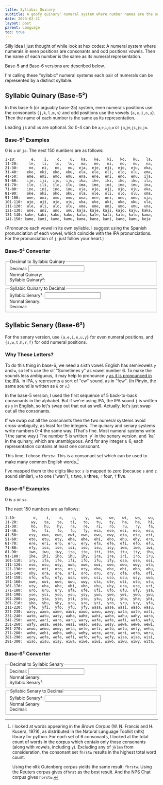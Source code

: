 ```yaml
---
title: Syllabic Quinary
subtitle: A goofy quinary² numeral system where number names are the same as their numeral representation.
date: 2023-02-21
layout: post
parent: Language
toc: true
---
```


Silly idea I just thought of while look at hex codes: 
A numeral system where numerals in even positions are consonants and odd positions vowels. 
Then the name of each number is the same as its numeral representation.

<!--There are typically said to be five or six vowels in the English Alphabet-->
Base-5 and Base-6 versions are described below.

I'm calling these "syllabic" numeral systems each pair of numerals can be 
represented by a distinct syllable.


## Syllabic Quinary (Base-5²)

In this base-5 (or arguably base-25) system, 
even numerals positions use the consonants `{j,k,l,m,n}` and odd positions use the vowels `{a,e,i,o,u}`. 
Then the name of each number is the same as its representation.

Leading `j`s and `a`s are optional. So 0-4 can be `a`,`e`,`i`,`o`,`u` or `ja`,`je`,`ji`,`jo`,`ju`.


### Base-5² Examples

0 is `a` or `ja`. The next 150 numbers are as follows:

```
1-10:       e,    i,    o,    u,   ka,   ke,   ki,   ko,   ku,   la, 
11-20:     le,   li,   lo,   lu,   ma,   me,   mi,   mo,   mu,   na, 
21-30:     ne,   ni,   no,   nu,  eja,  eje,  eji,  ejo,  eju,  eka, 
31-40:    eke,  eki,  eko,  eku,  ela,  ele,  eli,  elo,  elu,  ema, 
41-50:    eme,  emi,  emo,  emu,  ena,  ene,  eni,  eno,  enu,  ija, 
51-60:    ije,  iji,  ijo,  iju,  ika,  ike,  iki,  iko,  iku,  ila, 
61-70:    ile,  ili,  ilo,  ilu,  ima,  ime,  imi,  imo,  imu,  ina, 
71-80:    ine,  ini,  ino,  inu,  oja,  oje,  oji,  ojo,  oju,  oka, 
81-90:    oke,  oki,  oko,  oku,  ola,  ole,  oli,  olo,  olu,  oma, 
91-100:   ome,  omi,  omo,  omu,  ona,  one,  oni,  ono,  onu,  uja, 
101-110:  uje,  uji,  ujo,  uju,  uka,  uke,  uki,  uko,  uku,  ula, 
111-120:  ule,  uli,  ulo,  ulu,  uma,  ume,  umi,  umo,  umu,  una, 
121-130:  une,  uni,  uno,  unu, kaja, kaje, kaji, kajo, kaju, kaka, 
131-140: kake, kaki, kako, kaku, kala, kale, kali, kalo, kalu, kama, 
141-150: kame, kami, kamo, kamu, kana, kane, kani, kano, kanu, keja
```

(Pronounce each vowel in its own syllable. I suggest using the Spanish pronunciation of each vowel, which coincide with the IPA pronunciations. For the pronunciation of `j`, just follow your heart.)


### Base-5² Converter

<fieldset>
    <legend>Decimal to Syllabic Quinary</legend>
    Decimal: <input type="number" id="decToQuinInput" step="1" onchange="decToQuinUpdate(parseInt(this.value));" /><br>
    Normal Quinary: <span id="decToQuinIntermediate"></span><br>
    Syllabic Quinary²: <span id="decToQuinOutput" style="font-style: italic;"></span>
</fieldset>

<fieldset>
    <legend>Syllabic Quinary to Decimal</legend>
    Syllabic Senary²: <input type="text" id="quinToDecInput" onchange="quinToDecUpdate(this.value);" /><br>
    Normal Senary: <span id="quinToDecIntermediate"></span><br>
    Decimal: <span id="quinToDecOutput" style="font-style: italic;"></span>
</fieldset>

<script>
function getAnchorPoint(numberString) {
    return (numberString.includes('.') ? numberString.indexOf('.') : numberString.length); //ternary operator
}

vowelDict5 = {
    '0': 'a',
    '1': 'e',
    '2': 'i',
    '3': 'o',
    '4': 'u',
};
consonantDict5 = {
    '0': 'j',
    '1': 'k',
    '2': 'l',
    '3': 'm',
    '4': 'n',
};
var reverseQuinaryDict = {};
for (const [key, value] of Object.entries(vowelDict5))     {reverseQuinaryDict[value] = key;}
for (const [key, value] of Object.entries(consonantDict5)) {reverseQuinaryDict[value] = key;}

function decimalToGoofySenary(digitalValue){
    quinary = digitalValue.toString(5);
    result = "";
    anchor = getAnchorPoint(quinary);
    for (var j=0; j < quinary.length; j++){
        c = quinary[j];
        if ((anchor - j)%2 == 0){
            result += consonantDict5[c] || c;
        } else {
            result += vowelDict5[c] || c;
        }
    }
    return result;
}

function goofyQuinaryToQuinary(goofyQuinaryString){
    quinary = "";
    for (c of goofyQuinaryString){quinary += reverseQuinaryDict[c] || c;}
    return quinary;
} 
function goofyQuinaryToDecimal(goofyQuinaryString){
    return parseInt(goofyQuinaryToQuinary(goofyQuinaryString), 5);
}

function decimalToGoofyQuinary(digitalValue){
    quinary = digitalValue.toString(5);
    result = "";
    for (var j=0; j < quinary.length; j++){
        if ((quinary.length - j)%2 == 0){
            result += consonantDict5[quinary[j]];
        } else {
            result += vowelDict5[quinary[j]];
        }
    }
    return result;
}

function decToQuinUpdate(decimal5Input){
    document.getElementById("decToQuinIntermediate").textContent = decimal5Input.toString(5);
    document.getElementById("decToQuinOutput").textContent = decimalToGoofyQuinary(decimal5Input);
}
function quinToDecUpdate(quinaryInput){
    document.getElementById("quinToDecIntermediate").textContent = goofySenaryToSenary(quinaryInput);
    document.getElementById("quinToDecOutput").textContent = goofyQuinaryToDecimal(quinaryInput);
}
</script>








## Syllabic Senary (Base-6²)


For the senary version, use `{a,e,i,o,u,y}` for even numeral positions, and `{s,w,t,h,r,f}` for odd numeral positions.


### Why These Letters?

To do this thing in base-6, we need a sixth vowel.
English has semivowels `y` and `w`, so let's use the ol' "Sometimes y" as vowel number 6.
To make the sounds less ambiguous, it may help to pronounce `y` 
[as it is pronounced in the IPA](https://en.wikipedia.org/wiki/Close_front_rounded_vowel).
In IPA, `y` represents a sort of "ew" sound, as in "few".
(In Pinyin, the same sound is written as `ü` or `v`.)

In the base-5 version, I used the first sequence of 5 back-to-back consonants in the alphabet.
But if we're using IPA, the IPA sound `j` is written as `y` in English, so let's swap out that out as well.
Actually, let's just swap out all the consonants.

<aside>
If we swap out all the consonants then the two numeral systems avoid cross-ambiguity, as least for the integers.
The quinary and senary systems write numbers 0-4 the same way. (That's fine. Most numeral systems write 1 the same way.)
The number 5 is written `y` in the senary version, and `ka` in the quinary, which are unambiguous.
And for any integer ≥ 6, each representation contains at least one consonant.
</aside>

This time, I chose `fhrstw`. This is a consonant set which can be used to make many common English words.[^corpusSource]

[^corpusSource]: I looked at words appearing in the *Brown Corpus* (W. N. Francis and H. Kucera, 1979), as distributed in the Natural Language Toolkit (nltk) library for python. For each set of 6 consonants, I looked at the total count of words in the corpus which contain only those consonants (along with vowels, including `y`). Excluding any of `jklmn` from consideration, the consonant set `fhrstw` results in the highest total word count. 
    
    Using the nltk Gutenberg corpus yields the same result: `fhrstw`. Using the Reuters corpus gives `dfhrst` as the best result. And the NPS Chat corpus gives `hprstw`.



I've mapped them to the digits like so:
`s` is mapped to zero (because `s` and `z` sound similar), `w` to one ("wan"), `t` **t**wo, `h` t**h**ree, `r` fou**r**, `f` **f**ive.
<!--(I thought about using `f` for four and `v` for five, but `f` and `v` sound too similar.)-->


### Base-6² Examples

0 is `a` or `sa`.

The next 150 numbers are as follows:

```
1-10:        e,    i,    o,    u,    y,   wa,   we,   wi,   wo,   wu,
11-20:      wy,   ta,   te,   ti,   to,   tu,   ty,   ha,   he,   hi,
21-30:      ho,   hu,   hy,   ra,   re,   ri,   ro,   ru,   ry,   fa,
31-40:      fe,   fi,   fo,   fu,   fy,  esa,  ese,  esi,  eso,  esu,
41-50:     esy,  ewa,  ewe,  ewi,  ewo,  ewu,  ewy,  eta,  ete,  eti,
51-60:     eto,  etu,  ety,  eha,  ehe,  ehi,  eho,  ehu,  ehy,  era,
61-70:     ere,  eri,  ero,  eru,  ery,  efa,  efe,  efi,  efo,  efu,
71-80:     efy,  isa,  ise,  isi,  iso,  isu,  isy,  iwa,  iwe,  iwi,
81-90:     iwo,  iwu,  iwy,  ita,  ite,  iti,  ito,  itu,  ity,  iha,
91-100:    ihe,  ihi,  iho,  ihu,  ihy,  ira,  ire,  iri,  iro,  iru,
101-110:   iry,  ifa,  ife,  ifi,  ifo,  ifu,  ify,  osa,  ose,  osi,
111-120:   oso,  osu,  osy,  owa,  owe,  owi,  owo,  owu,  owy,  ota,
121-130:   ote,  oti,  oto,  otu,  oty,  oha,  ohe,  ohi,  oho,  ohu,
131-140:   ohy,  ora,  ore,  ori,  oro,  oru,  ory,  ofa,  ofe,  ofi,
141-150:   ofo,  ofu,  ofy,  usa,  use,  usi,  uso,  usu,  usy,  uwa,
151-160:   uwe,  uwi,  uwo,  uwu,  uwy,  uta,  ute,  uti,  uto,  utu,
161-170:   uty,  uha,  uhe,  uhi,  uho,  uhu,  uhy,  ura,  ure,  uri,
171-180:   uro,  uru,  ury,  ufa,  ufe,  ufi,  ufo,  ufu,  ufy,  ysa,
181-190:   yse,  ysi,  yso,  ysu,  ysy,  ywa,  ywe,  ywi,  ywo,  ywu,
191-200:   ywy,  yta,  yte,  yti,  yto,  ytu,  yty,  yha,  yhe,  yhi,
201-210:   yho,  yhu,  yhy,  yra,  yre,  yri,  yro,  yru,  yry,  yfa,
211-220:   yfe,  yfi,  yfo,  yfu,  yfy, wasa, wase, wasi, waso, wasu,
221-230:  wasy, wawa, wawe, wawi, wawo, wawu, wawy, wata, wate, wati,
231-240:  wato, watu, waty, waha, wahe, wahi, waho, wahu, wahy, wara,
241-250:  ware, wari, waro, waru, wary, wafa, wafe, wafi, wafo, wafu,
251-260:  wafy, wesa, wese, wesi, weso, wesu, wesy, wewa, wewe, wewi,
261-270:  wewo, wewu, wewy, weta, wete, weti, weto, wetu, wety, weha,
271-280:  wehe, wehi, weho, wehu, wehy, wera, were, weri, wero, weru,
281-290:  wery, wefa, wefe, wefi, wefo, wefu, wefy, wisa, wise, wisi,
291-300:  wiso, wisu, wisy, wiwa, wiwe, wiwi, wiwo, wiwu, wiwy, wita,
```


<!--
mystring="";
for (var i=0; i<301; i++){
        ss = decimalToGoofySenary(i);
        mystring += ss.padStart(5);
    mystring += ',';
    if (i%10 == 0){
        mystring += "\n";
        mystring += (i+1).toString();
        mystring += "-";
        mystring += (i+10).toString();
        mystring += ": ";
    }
}
alert(mystring);
-->




### Base-6² Converter

<fieldset>
    <legend>Decimal to Syllabic Senary</legend>
    Decimal: <input type="number" id="decToSenInput" step="1" onchange="decToSenUpdate(parseInt(this.value));" /><br>
    Normal Senary: <span id="decToSenIntermediate"></span><br>
    Syllabic Senary²: <span id="decToSenOutput" style="font-style: italic;"></span>
</fieldset>

<fieldset>
    <legend>Syllabic Senary to Decimal</legend>
    Syllabic Senary²: <input type="text" id="senToDecInput" onchange="senToDecUpdate(this.value);" /><br>
    Normal Senary: <span id="senToDecIntermediate"></span><br>
    Decimal: <span id="senToDecOutput" style="font-style: italic;"></span>
</fieldset>

<script>
const vowelDict6 = {
    '0': 'a',
    '1': 'e',
    '2': 'i',
    '3': 'o',
    '4': 'u',
    '5': 'y',
};
const consonantDict6 = {
    '0': 's',
    '1': 'w',
    '2': 't',
    '3': 'h',
    '4': 'r',
    '5': 'f',
};
var reverseSenaryDict = {};
for (const [key, value] of Object.entries(vowelDict6))     {reverseSenaryDict[value] = key;}
for (const [key, value] of Object.entries(consonantDict6)) {reverseSenaryDict[value] = key;}

function decimalToGoofySenary(digitalValue){
    senary = digitalValue.toString(6);
    result = "";
    anchor = getAnchorPoint(senary);
    for (var j=0; j < senary.length; j++){
        c = senary[j];
        if ((anchor - j)%2 == 0){
            result += consonantDict6[c] || c;
        } else {
            result += vowelDict6[c] || c;
        }
    }
    return result
}

function goofySenaryToSenary(goofySenaryString){
    //console.log(quinary);
    senary = "";
    for (c of goofySenaryString){senary += reverseSenaryDict[c] || c;}
    return senary;
} 
function goofySenaryToDecimal(goofySenaryString){
    return parseInt(goofySenaryToSenary(goofySenaryString), 6);
}

function decToSenUpdate(decimal6Input){
    document.getElementById("decToSenIntermediate").textContent = decimal6Input.toString(6);
    document.getElementById("decToSenOutput").textContent = decimalToGoofySenary(decimal6Input);
}
function senToDecUpdate(senaryInput){
    document.getElementById("senToDecIntermediate").textContent = goofySenaryToSenary(senaryInput);
    document.getElementById("senToDecOutput").textContent = goofySenaryToDecimal(senaryInput);
}
</script>








